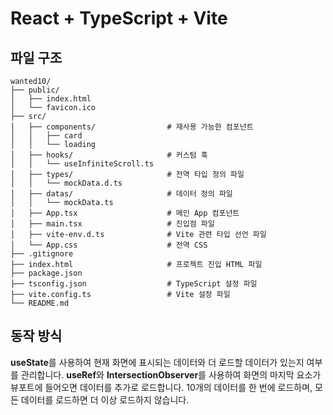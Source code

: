 # React + TypeScript + Vite

## 파일 구조

```
wanted10/
├── public/
│   ├── index.html
│   └── favicon.ico
├── src/
│   ├── components/                # 재사용 가능한 컴포넌트
│   │   ├── card
│   │   └── loading
│   ├── hooks/                     # 커스텀 훅
│   │   └── useInfiniteScroll.ts
│   ├── types/                     # 전역 타입 정의 파일
│   │   └── mockData.d.ts
│   ├── datas/                     # 데이터 정의 파일
│   │   └── mockData.ts
│   ├── App.tsx                    # 메인 App 컴포넌트
│   ├── main.tsx                   # 진입점 파일
│   ├── vite-env.d.ts              # Vite 관련 타입 선언 파일
│   └── App.css                    # 전역 CSS
├── .gitignore
├── index.html                     # 프로젝트 진입 HTML 파일
├── package.json
├── tsconfig.json                  # TypeScript 설정 파일
├── vite.config.ts                 # Vite 설정 파일
└── README.md
```

## 동작 방식

**useState**를 사용하여 현재 화면에 표시되는 데이터와 더 로드할 데이터가 있는지 여부를 관리합니다.
**useRef**와 **IntersectionObserver**를 사용하여 화면의 마지막 요소가 뷰포트에 들어오면 데이터를 추가로 로드합니다.
10개의 데이터를 한 번에 로드하며, 모든 데이터를 로드하면 더 이상 로드하지 않습니다.

